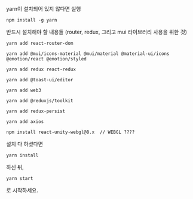 yarn이 설치되어 있지 않다면 실행

```
npm install -g yarn
```

반드시 설치해야 할 내용들 (router, redux, 그리고 mui 라이브러리 사용을 위한 것)

```
yarn add react-router-dom

yarn add @mui/icons-material @mui/material @material-ui/icons @emotion/react @emotion/styled

yarn add redux react-redux

yarn add @toast-ui/editor

yarn add web3

yarn add @reduxjs/toolkit

yarn add redux-persist

yarn add axios

npm install react-unity-webgl@8.x  // WEBGL ????
```

설치 다 하셨다면

```
yarn install
```

하신 뒤,

```
yarn start
```

로 시작하세요.
